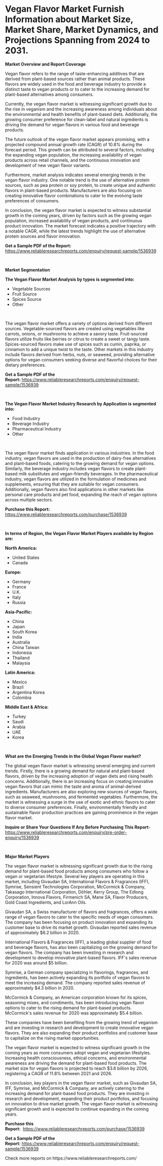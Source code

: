 <p><h1>Vegan Flavor Market Furnish Information about Market Size, Market Share, Market Dynamics, and Projections Spanning from 2024 to 2031.</h1></p><p><strong>Market Overview and Report Coverage</strong></p>
<p><p>Vegan flavor refers to the range of taste-enhancing additives that are derived from plant-based sources rather than animal products. These flavors are widely used in the food and beverage industry to provide a distinct taste to vegan products or to cater to the increasing demand for plant-based alternatives among consumers.</p><p>Currently, the vegan flavor market is witnessing significant growth due to the rise in veganism and the increasing awareness among individuals about the environmental and health benefits of plant-based diets. Additionally, the growing consumer preference for clean-label and natural ingredients is driving the demand for vegan flavors in various food and beverage products.</p><p>The future outlook of the vegan flavor market appears promising, with a projected compound annual growth rate (CAGR) of 10.8% during the forecast period. This growth can be attributed to several factors, including the expanding vegan population, the increasing availability of vegan products across retail channels, and the continuous innovation and development of new vegan flavor variants.</p><p>Furthermore, market analysis indicates several emerging trends in the vegan flavor industry. One notable trend is the use of alternative protein sources, such as pea protein or soy protein, to create unique and authentic flavors in plant-based products. Manufacturers are also focusing on creating innovative flavor combinations to cater to the evolving taste preferences of consumers.</p><p>In conclusion, the vegan flavor market is expected to witness substantial growth in the coming years, driven by factors such as the growing vegan population, increased availability of vegan products, and continuous product innovation. The market forecast indicates a positive trajectory with a notable CAGR, while the latest trends highlight the use of alternative protein sources and flavor innovation.</p></p>
<p><strong>Get a Sample PDF of the Report:</strong> <a href="https://www.reliableresearchreports.com/enquiry/request-sample/1536939">https://www.reliableresearchreports.com/enquiry/request-sample/1536939</a></p>
<p>&nbsp;</p>
<p><strong>Market Segmentation</strong></p>
<p><strong>The Vegan Flavor Market Analysis by types is segmented into:</strong></p>
<p><ul><li>Vegetable Sources</li><li>Fruit Source</li><li>Spices Source</li><li>Other</li></ul></p>
<p>&nbsp;</p>
<p><p>The vegan flavor market offers a variety of options derived from different sources. Vegetable-sourced flavors are created using vegetables like carrots, onions, or mushrooms to achieve a savory taste. Fruit-sourced flavors utilize fruits like berries or citrus to create a sweet or tangy taste. Spices-sourced flavors make use of spices such as cumin, paprika, or cinnamon to add a unique twist to the taste. Other markets in this industry include flavors derived from herbs, nuts, or seaweed, providing alternative options for vegan consumers seeking diverse and flavorful choices for their dietary preferences.</p></p>
<p><strong>Get a Sample PDF of the Report:</strong>&nbsp;<a href="https://www.reliableresearchreports.com/enquiry/request-sample/1536939">https://www.reliableresearchreports.com/enquiry/request-sample/1536939</a></p>
<p>&nbsp;</p>
<p><strong>The Vegan Flavor Market Industry Research by Application is segmented into:</strong></p>
<p><ul><li>Food Industry</li><li>Beverage Industry</li><li>Pharmaceutical Industry</li><li>Other</li></ul></p>
<p>&nbsp;</p>
<p><p>The vegan flavor market finds application in various industries. In the food industry, vegan flavors are used in the production of dairy-free alternatives and plant-based foods, catering to the growing demand for vegan options. Similarly, the beverage industry includes vegan flavors to create plant-based milk substitutes and vegan-friendly beverages. In the pharmaceutical industry, vegan flavors are utilized in the formulation of medicines and supplements, ensuring that they are suitable for vegan consumers. Additionally, vegan flavors also find applications in other markets like personal care products and pet food, expanding the reach of vegan options across multiple sectors.</p></p>
<p><strong>Purchase this Report:</strong>&nbsp; <a href="https://www.reliableresearchreports.com/purchase/1536939">https://www.reliableresearchreports.com/purchase/1536939</a></p>
<p>&nbsp;</p>
<p><strong>In terms of Region, the Vegan Flavor Market Players available by Region are:</strong></p>
<p>
    <p> <strong> North America: </strong>
        <ul>
            <li>United States</li>
            <li>Canada</li>
        </ul>
        </p> 
    <p> <strong> Europe: </strong>
        <ul>
            <li>Germany</li>
            <li>France</li>
            <li>U.K.</li>
            <li>Italy</li>
            <li>Russia</li>
        </ul>
        </p> 
    <p> <strong> Asia-Pacific: </strong>
        <ul>
            <li>China</li>
            <li>Japan</li>
            <li>South Korea</li>
            <li>India</li>
            <li>Australia</li>
            <li>China Taiwan</li>
            <li>Indonesia</li>
            <li>Thailand</li>
            <li>Malaysia</li>
        </ul>
        </p> 
    <p> <strong> Latin America: </strong>
        <ul>
            <li>Mexico</li>
            <li>Brazil</li>
            <li>Argentina Korea</li>
            <li>Colombia</li>
        </ul>
        </p> 
    <p> <strong> Middle East & Africa: </strong>
        <ul>
            <li>Turkey</li>
            <li>Saudi</li>
            <li>Arabia</li>
            <li>UAE</li>
            <li>Korea</li>
        </ul>
    </p>
    </p>
<p>&nbsp;</p>
<p><strong>What are the Emerging Trends in the Global Vegan Flavor market?</strong></p>
<p><p>The global vegan flavor market is witnessing several emerging and current trends. Firstly, there is a growing demand for natural and plant-based flavors, driven by the increasing adoption of vegan diets and rising health concerns. Additionally, there is an increasing focus on creating innovative vegan flavors that can mimic the taste and aroma of animal-derived ingredients. Manufacturers are also exploring new sources of vegan flavors, such as seaweed, mushrooms, and fermented vegetables. Furthermore, the market is witnessing a surge in the use of exotic and ethnic flavors to cater to diverse consumer preferences. Finally, environmentally friendly and sustainable flavor production practices are gaining prominence in the vegan flavor market.</p></p>
<p><strong>Inquire or Share Your Questions If Any Before Purchasing This Report</strong>- <a href="https://www.reliableresearchreports.com/enquiry/pre-order-enquiry/1536939">https://www.reliableresearchreports.com/enquiry/pre-order-enquiry/1536939</a></p>
<p>&nbsp;</p>
<p><strong>Major Market Players</strong></p>
<p><p>The vegan flavor market is witnessing significant growth due to the rising demand for plant-based food products among consumers who follow a vegan or vegetarian lifestyle. Several key players are operating in this market, including Givaudan SA, International Flavors & Fragrances (IFF), Symrise, Sensient Technologies Corporation, McCormick & Company, Takasago International Corporation, Döhler, Kerry Group, The Edlong Corporation, Innova Flavors, Firmenich SA, Mane SA, Flavor Producers, Gold Coast Ingredients, and LorAnn Oils.</p><p>Givaudan SA, a Swiss manufacturer of flavors and fragrances, offers a wide range of vegan flavors to cater to the specific needs of vegan consumers. The company has been focusing on product innovation and expanding its customer base to drive its market growth. Givaudan reported sales revenue of approximately $6.2 billion in 2020.</p><p>International Flavors & Fragrances (IFF), a leading global supplier of food and beverage flavors, has also been capitalizing on the growing demand for vegan flavors. The company has been investing in research and development to develop innovative plant-based flavors. IFF's sales revenue for 2020 was around $5 billion.</p><p>Symrise, a German company specializing in flavorings, fragrances, and ingredients, has been actively expanding its portfolio of vegan flavors to meet the increasing demand. The company reported sales revenue of approximately $4.3 billion in 2020.</p><p>McCormick & Company, an American corporation known for its spices, seasoning mixes, and condiments, has been introducing vegan flavor options to cater to the rising demand for plant-based products. McCormick's sales revenue for 2020 was approximately $5.4 billion.</p><p>These companies have been benefiting from the growing trend of veganism and are investing in research and development to create innovative vegan flavors. They are also expanding their product portfolios and customer base to capitalize on the rising market opportunities.</p><p>The vegan flavor market is expected to witness significant growth in the coming years as more consumers adopt vegan and vegetarian lifestyles. Increasing health consciousness, ethical concerns, and environmental awareness are driving the demand for plant-based food products. The market size for vegan flavors is projected to reach $3.6 billion by 2026, registering a CAGR of 11.8% between 2021 and 2026.</p><p>In conclusion, key players in the vegan flavor market, such as Givaudan SA, IFF, Symrise, and McCormick & Company, are actively catering to the increasing demand for plant-based food products. They are investing in research and development, expanding their product portfolios, and focusing on innovation to drive market growth. The vegan flavor market is witnessing significant growth and is expected to continue expanding in the coming years.</p></p>
<p><strong>Purchase this Report:</strong>&nbsp;&nbsp;<a href="https://www.reliableresearchreports.com/purchase/1536939">https://www.reliableresearchreports.com/purchase/1536939</a></p>
<p></p>
<p><strong>Get a Sample PDF of the Report:</strong>&nbsp;<a href="https://www.reliableresearchreports.com/enquiry/request-sample/1536939">https://www.reliableresearchreports.com/enquiry/request-sample/1536939</a></p>
<p>Check more reports on https://www.reliableresearchreports.com/</p>